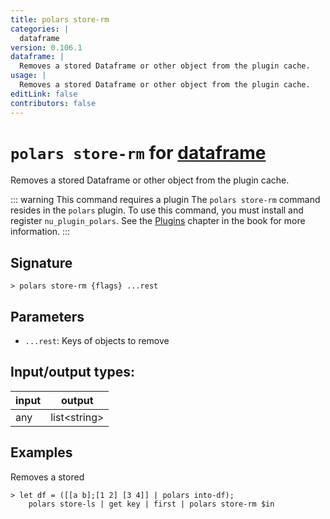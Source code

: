 ```yaml
---
title: polars store-rm
categories: |
  dataframe
version: 0.106.1
dataframe: |
  Removes a stored Dataframe or other object from the plugin cache.
usage: |
  Removes a stored Dataframe or other object from the plugin cache.
editLink: false
contributors: false
---
```

<!-- This file is automatically generated. Please edit the command in https://github.com/nushell/nushell instead. -->

# `polars store-rm` for [dataframe](/commands/categories/dataframe.md)

<div class='command-title'>Removes a stored Dataframe or other object from the plugin cache.</div>

::: warning This command requires a plugin
The `polars store-rm` command resides in the `polars` plugin.
To use this command, you must install and register `nu_plugin_polars`.
See the [Plugins](/book/plugins.html) chapter in the book for more information.
:::


## Signature

```> polars store-rm {flags} ...rest```

## Parameters

 -  `...rest`: Keys of objects to remove


## Input/output types:

| input | output       |
| ----- | ------------ |
| any   | list&lt;string&gt; |
## Examples

Removes a stored
```nu
> let df = ([[a b];[1 2] [3 4]] | polars into-df);
    polars store-ls | get key | first | polars store-rm $in

```
